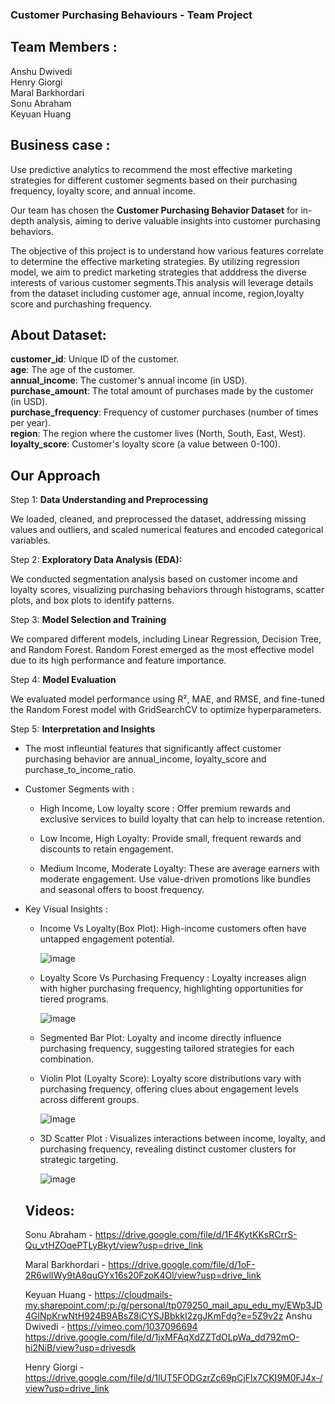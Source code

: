 ### **Customer Purchasing Behaviours** - Team Project

## **Team Members :** </br>
Anshu Dwivedi </br>
Henry Giorgi </br>
Maral Barkhordari </br>
Sonu Abraham </br>
Keyuan Huang


## **Business case** : </br>
Use predictive analytics to recommend the most effective marketing strategies for different customer segments based on their purchasing frequency, loyalty score, and annual income.</br>

Our team has chosen the **Customer Purchasing Behavior Dataset** for in-depth analysis, aiming to derive valuable insights into customer purchasing behaviors. </br>

The objective of this project is to understand how various features correlate to determine the effective marketing strategies. By utilizing regression model, we aim to predict marketing strategies that adddress the diverse interests of various customer segments.This analysis will leverage details from the dataset including customer age, annual income, region,loyalty score and purchashing frequency.

## **About Dataset:**</br>
**customer_id**: Unique ID of the customer.</br>
**age**: The age of the customer.</br>
**annual_income**: The customer's annual income (in USD).</br>
**purchase_amount**: The total amount of purchases made by the customer (in USD).</br>
**purchase_frequency**: Frequency of customer purchases (number of times per year).</br>
**region**: The region where the customer lives (North, South, East, West).</br>
**loyalty_score**: Customer's loyalty score (a value between 0-100).</br>

## Our Approach </br>

Step 1: **Data Understanding and Preprocessing** </br>

 We loaded, cleaned, and preprocessed the dataset, addressing missing values and outliers, and scaled numerical features and encoded categorical variables.

Step 2: **Exploratory Data Analysis (EDA):** </br>

We conducted segmentation analysis based on customer income and loyalty scores, visualizing purchasing behaviors through histograms, scatter plots, and box plots to identify patterns.

Step 3: **Model Selection and Training** </br>

We compared different models, including Linear Regression, Decision Tree, and Random Forest. Random Forest emerged as the most effective model due to its high performance and feature importance.

Step 4: **Model Evaluation**</br>

We evaluated model performance using R², MAE, and RMSE, and fine-tuned the Random Forest model with GridSearchCV to optimize hyperparameters.

Step 5: **Interpretation and Insights**</br>

- The most infleuntial features that significantly affect customer purchasing behavior are annual_income, loyalty_score and purchase_to_income_ratio.

- Customer Segments with :
  
    - High Income, Low loyalty score : Offer premium rewards and exclusive services to build loyalty that can help to increase retention.

    - Low Income, High Loyalty: Provide small, frequent rewards and discounts to retain engagement.

    - Medium Income, Moderate Loyalty: These are average earners with moderate engagement. Use value-driven promotions like bundles and seasonal offers to boost frequency.

- Key Visual Insights :
  
    - Income Vs Loyalty(Box Plot): High-income customers often have untapped engagement potential.

       ![image](https://github.com/user-attachments/assets/96f0cef3-50a9-4141-aad5-997bd1972b47)

    - Loyalty Score Vs Purchasing Frequency : Loyalty increases align with higher purchasing frequency, highlighting opportunities for tiered programs.

       ![image](https://github.com/user-attachments/assets/40e44bef-7461-4de5-af0a-0842616eccec)

    - Segmented Bar Plot: Loyalty and income directly influence purchasing frequency, suggesting tailored strategies for each combination.

    - Violin Plot (Loyalty Score): Loyalty score distributions vary with purchasing frequency, offering clues about engagement levels across different groups.
      
       ![image](https://github.com/user-attachments/assets/f92d50c0-ff07-4e41-a5cc-791c84c4b041)

    - 3D Scatter Plot : Visualizes interactions between income, loyalty, and purchasing frequency, revealing distinct customer clusters for strategic targeting.

       ![image](https://github.com/user-attachments/assets/6d674a8b-5f52-4163-986c-1280e1d92d66)


    ## **Videos:**</br>
    
    Sonu Abraham - https://drive.google.com/file/d/1F4KytKKsRCrrS-Qu_vtHZOqePTLyBkyt/view?usp=drive_link

    Maral Barkhordari - https://drive.google.com/file/d/1oF-2R6wlIWy9tA8quGYx16s20FzoK4Ol/view?usp=drive_link

    Keyuan Huang - https://cloudmails-my.sharepoint.com/:p:/g/personal/tp079250_mail_apu_edu_my/EWp3JD4GINpKrwNtH924B9ABsZ8iCYSJBbkkI2zgJKmFdg?e=5Z9v2z
    Anshu Dwivedi - https://vimeo.com/1037096694
                    https://drive.google.com/file/d/1jxMFAqXdZZTdOLpWa_dd792mO-hi2NiB/view?usp=drivesdk

    Henry Giorgi - https://drive.google.com/file/d/1lUT5FODGzrZc69pCjFlx7CKI9M0FJ4x-/view?usp=drive_link

